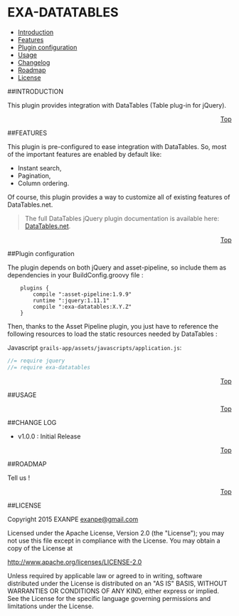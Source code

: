 <a name="Top"></a>

# EXA-DATATABLES

* [Introduction](#intro)
* [Features](#features)
* [Plugin configuration](#configuration)
* [Usage](#usage)
* [Changelog](#changelog)
* [Roadmap](#roadmap)
* [License](#license)

<a name="intro"></a>
##INTRODUCTION

This plugin provides integration with DataTables (Table plug-in for jQuery).

<p align="right"><a href="#Top">Top</a></p>
<a name="features"></a>
##FEATURES

This plugin is pre-configured to ease integration with DataTables.
So, most of the important features are enabled by default like:
* Instant search,
* Pagination,
* Column ordering.

Of course, this plugin provides a way to customize all of existing features of DataTables.net.

> The full DataTables jQuery plugin documentation is available here: [DataTables.net](https://www.datatables.net/).

<p align="right"><a href="#Top">Top</a></p>
<a name="configuration"></a>
##Plugin configuration

The plugin depends on both jQuery and asset-pipeline, so include them as dependencies in your BuildConfig.groovy file :

```
    plugins {
        compile ":asset-pipeline:1.9.9"
        runtime ":jquery:1.11.1"
        compile ":exa-datatables:X.Y.Z"
    }
```

Then, thanks to the Asset Pipeline plugin, you just have to reference the following resources to load the static
resources needed by DataTables :

Javascript `grails-app/assets/javascripts/application.js`:
```javascript
//= require jquery
//= require exa-datatables
```

<p align="right"><a href="#Top">Top</a></p>
<a name="usage"></a>
##USAGE


<p align="right"><a href="#Top">Top</a></p>
<a name="changelog"></a>
##CHANGE LOG

* v1.0.0 : Initial Release

<p align="right"><a href="#Top">Top</a></p>
<a name="roadmap"></a>
##ROADMAP

Tell us !

<p align="right"><a href="#Top">Top</a></p>
<a name="License"></a>
##LICENSE

Copyright 2015 EXANPE <exanpe@gmail.com>

Licensed under the Apache License, Version 2.0 (the "License"); you may not use this file except in compliance with the License. You may obtain a copy of the License at

http://www.apache.org/licenses/LICENSE-2.0

Unless required by applicable law or agreed to in writing, software distributed under the License is distributed on an "AS IS" BASIS, WITHOUT WARRANTIES OR CONDITIONS OF ANY KIND, either express or implied. See the License for the specific language governing permissions and limitations under the License.
